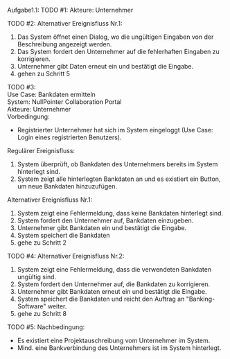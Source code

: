 Aufgabe1.1:
TODO #1: Akteure: Unternehmer

TODO #2:
Alternativer Ereignisfluss Nr.1:
1. Das System öffnet einen Dialog, wo die ungültigen Eingaben von der Beschreibung angezeigt werden.
2. Das System fordert den Unternehmer auf die fehlerhaften Eingaben zu korrigieren.
3. Unternehmer gibt Daten erneut ein und bestätigt die Eingabe.
4. gehen zu Schritt 5

TODO #3:\
Use Case: Bankdaten ermitteln \
System: NullPointer Collaboration Portal \
Akteure: Unternehmer \
Vorbedingung:
- Registrierter Unternehmer hat sich im System eingeloggt (Use Case: Login eines
  registrierten Benutzers).

Regulärer Ereignisfluss:
1. System überprüft, ob Bankdaten des Unternehmers bereits im System hinterlegt sind.
2. System zeigt alle hinterlegten Bankdaten an und es existiert ein Button, um neue Bankdaten hinzuzufügen.

Alternativer Ereignisfluss Nr.1:
1. System zeigt eine Fehlermeldung, dass keine Bankdaten hinterlegt sind.
2. System fordert den Unternehmer auf, Bankdaten einzugeben.
3. Unternehmer gibt Bankdaten ein und bestätigt die Eingabe.
4. System speichert die Bankdaten
5. gehe zu Schritt 2

TODO #4:
Alternativer Ereignisfluss Nr.2:
1. System zeigt eine Fehlermeldung, dass die verwendeten Bankdaten ungültig sind.
2. System fordert den Unternehmer auf, die Bankdaten zu korrigieren.
3. Unternehmer gibt Bankdaten erneut ein und bestätigt die Eingabe.
4. System speichert die Bankdaten und reicht den Auftrag an "Banking-Software" weiter.
5. gehe zu Schritt 8

TODO #5:
Nachbedingung:
- Es existiert eine Projektauschreibung vom Unternehmer im System.
- Mind. eine Bankverbindung des Unternehmers ist im System hinterlegt.
